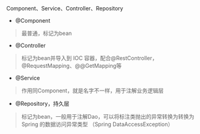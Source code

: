 Component、Service、Controller、Repository

- @Component
>最普通，标记为bean
- @Controller
>标记为bean并导入到 IOC 容器，配合@RestController，@RequestMapping、@@GetMapping等
- @Service
>作用同Component，就是名字不一样，用于注解业务逻辑层
- @Repository，持久层
>标记为bean，一般用于注解Dao，可以将标注类抛出的异常转换为转换为 Spring 的数据访问异常类型 （Spring DataAccessException）